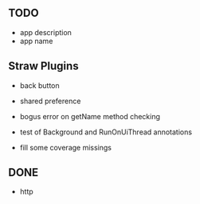 TODO
----

- app description
- app name

Straw Plugins
-------------

- back button
- shared preference

- bogus error on getName method checking
- test of Background and RunOnUiThread annotations
- fill some coverage missings

DONE
----
- http
